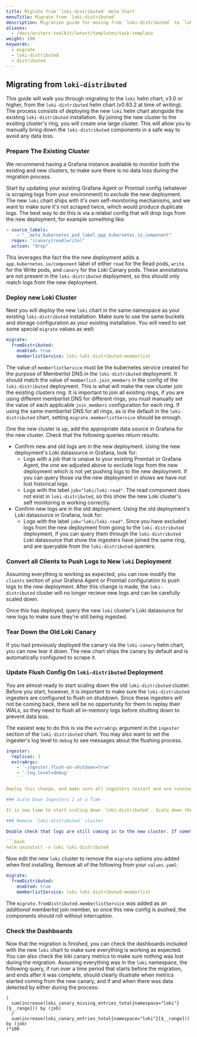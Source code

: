 ```yaml
---
title: Migrate from `loki-distributed` Helm Chart
menuTitle: Migrate from `loki-distributed`
description: Migration guide for moving from `loki-distributed` to `loki`
aliases:
  - /docs/writers-toolkit/latest/templates/task-template
weight: 100
keywords:
  - migrate
  - loki-distributed
  - distributed
---
```


## Migrating from `loki-distributed`

This guide will walk you through migrating to the `loki` helm chart, v3.0 or higher, from the `loki-distributed` helm chart (v0.63.2 at time of writing). The process consists of deploying the new `loki` helm chart alongside the existing `loki-distributed` installation. By joining the new cluster to the exsiting cluster's ring, you will create one large cluster. This will allow you to manually bring down the `loki-distributed` components in a safe way to avoid any data loss.

### Prepare The Existing Cluster

We recommend having a Grafana instance available to monitor both the existing and new clusters, to make sure there is no data loss during the migration process.

Start by updating your existing Grafana Agent or Promtail config (whatever is scraping logs from your environment) to _exclude_ the new deployment. The new `loki` chart ships with it's own self-monitoring mechanisms, and we want to make sure it's not scraped twice, which would produce duplicate logs. The best way to do this is via a relabel config that will drop logs from the new deployment, for example something like:

```yaml
- source_labels:
    - "__meta_kubernetes_pod_label_app_kubernetes_io_component"
  regex: "(canary|read|write)"
  action: "drop"
```

This leverages the fact the the new deployment adds a `app.kubernetes.io/component` label of either `read` for the Read pods, `write` for the Write pods, and `canary` for the Loki Canary pods. These annotations are not present in the `loki-distributed` deployment, so this should only match logs from the new deployment.

### Deploy new Loki Cluster

Next you will deploy the new `loki` chart in the same namespace as your existing `loki-distributed` installation. Make sure to use the same buckets and storage configuration as your existing installation. You will need to set some special `migrate` values as well:

```yaml
migrate:
  fromDistributed:
    enabled: true
    memberlistService: loki-loki-distributed-memberlist
```

The value of `memberlistService` must be the kubernetes service created for the purpose of Memberlist DNS in the `loki-distributed` deployment. It should match the value of `memberlist.join_members` in the config of the `loki-distributed` deployment. This is what will make the new cluster join the existing clusters ring. It is important to join all existing rings, if you are using different memberlist DNS for different rings, you must manually set the value of each applicable `join_members` configuration for each ring. If using the same memberlist DNS for all rings, as is the default in the `loki-distributed` chart, setting `migrate.memberlistService` should be enough.

One the new cluster is up, add the appropriate data source in Grafana for the new cluster. Check that the following queries return results:

* Confirm new and old logs are in the new deployment. Using the new deployment's Loki datasource in Grafana, look for:
  * Logs with a job that is unqiue to your existing Promtail or Grafana Agent, the one we adjusted above to exclude logs from the new deployment which is not yet pushing logs to the new deployment. If you can query those via the new deployment in shows we have not lost historical logs.
  * Logs with the label `job="loki/loki-read"`. The read component does not exist in `loki-distributed`, so this show the new Loki cluster's self monitoring is working correctly.
* Confirm new logs are in the old deployment. Using the old deployment's Loki datasource in Grafana, look for:
  * Logs with the label `job="loki/loki-read"`. Since you have excluded logs from the new deployment from going to the `loki-distributed` deployment, if you can query them through the `loki-distributed` Loki datasource that show the ingesters have joined the same ring, and are queryable from the `loki-distributed` queriers.

### Convert all Clients to Push Logs to New `loki` Deployment

Assuming everything is working as expected, you can now modify the `clients` section of your Grafana Agent or Promtail configuration to push logs to the new deployment. After this change is made, the `loki-distributed` cluster will no longer recieve new logs and can be carefully scaled down.

Once this has deployed, query the new `loki` cluster's Loki datasource for new logs to make sure they're still being ingested.

### Tear Down the Old Loki Canary

If you had previously deployed the canary via the `loki-canary` helm chart, you can now tear it down. The new chart ships the canary by default and is automatically configured to scrape it.

### Update Flush Config On `loki-distributed` Deployment

You are almost ready to start scaling down the old `loki-distributed` cluster. Before you start, however, it is important to make sure the `loki-distributed` ingesters are configured to flush on shutdown. Since these ingesters will not be coming back, there will be no opportunity for them to replay their WALs, so they need to flush all in-memory logs before shutting down to prevent data loss. 

The easiest way to do this is via the `extraArgs` argument in the `ingester` section of the `loki-distributed` chart. You may also want to set the ingester's log level to `debug` to see messages about the flushing process.

```yaml
ingester:
  replicas: 3
  extraArgs:
    - '-ingester.flush-on-shutdown=true' 
    - '-log.level=debug'
    ```

Deploy this change, and make sure all ingesters restart and are running the latest configuration.

### Scale Down Ingesters 1 at a Time

It is now time to start scaling down `loki-distributed`. Scale down the ingester StatefulSet or Deployment (depending on how your `loki-distributed` chart is deployed) 1 replica at a time. If `debug` logs were enabled, you can monitor the logs of each ingester as it's terminating to make sure the flushing process was successful. Once the ingester pod is fully terminated, continue decrementing by another 1 replica. Continue until there are 0 instances of the ingester running.

### Remove `loki-distributed` cluster

Double check that logs are still coming in to the new cluster. If something is wrong, it will be much easier to quickly scale back up `loki-distributed` ingesters before tearing down the whole cluster so you can investigate. If everything looks good, you can tear down `loki-distributed` using `helm uninstall`. For example:

```bash
helm uninstall -n loki loki-distributed
```

Now edit the new `loki` cluster to remove the `migrate` options you added when first installing. Remove all of the following from your `values.yaml`:

```yaml
migrate:
  fromDistributed:
    enabled: true
    memberlistService: loki-loki-distributed-memberlist
```

The `migrate.fromDistributed.memberlistService` was added as an _additional_ memberlist join member, so once this new config is pushed, the components should roll without interruption.


### Check the Dashboards

Now that the migration is finished, you can check the dashboards included with the new `loki` chart to make sure everything is working as expected. You can also check the loki canary metrics to make sure nothing was lost during the migration. Assuming everything was in the `loki` namespace, the following query, if run over a time period that starts before the migration, and ends after it was complete, should clearly illustrate when metrics started coming from the new canary, and if and when there was data detected by either during the process:

```logql
(
  sum(increase(loki_canary_missing_entries_total{namespace="loki"}[$__range])) by (job) 
  / 
  sum(increase(loki_canary_entries_total{namespace="loki"}[$__range])) by (job)
)*100
```
